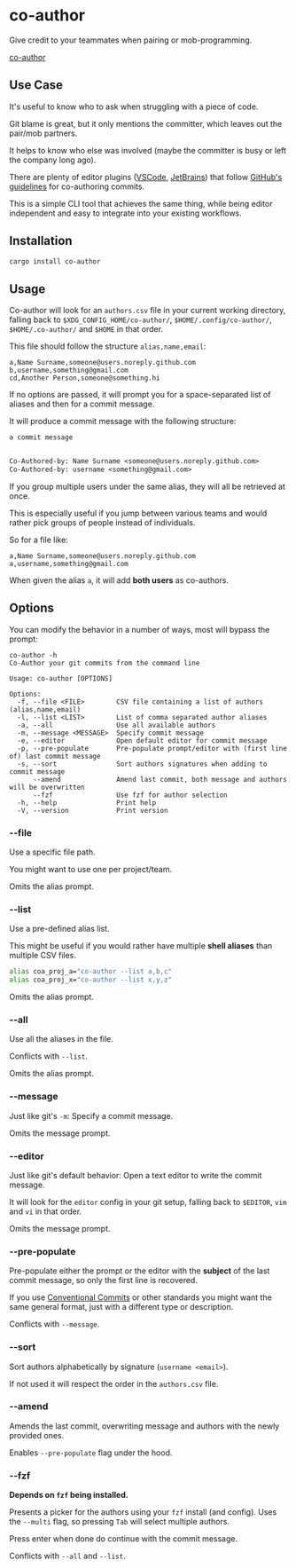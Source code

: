 # co-author

Give credit to your teammates when pairing or mob-programming.

[co-author](https://github.com/EricDriussi/co-author/assets/46979145/0946f729-e970-4e23-afcf-008d4d05e6a8)

## Use Case

It's useful to know who to ask when struggling with
a piece of code.

Git blame is great, but it only mentions the committer, which leaves out the
pair/mob partners.

It helps to know who else was involved (maybe the committer is busy or left the
company long ago).

There are plenty of editor plugins ([VSCode](https://marketplace.visualstudio.com/items?itemName=megamegax.co-author), [JetBrains](https://plugins.jetbrains.com/plugin/10952-co-author)) that follow [GitHub's guidelines](https://docs.github.com/en/enterprise-cloud@latest/pull-requests/committing-changes-to-your-project/creating-and-editing-commits/creating-a-commit-with-multiple-authors#creating-co-authored-commits-on-the-command-line)
for co-authoring commits.

This is a simple CLI tool that achieves the same thing, while being editor independent
and easy to integrate into your existing workflows.

## Installation

```sh
cargo install co-author
```

## Usage

Co-author will look for an `authors.csv` file in your current working directory,
falling back to `$XDG_CONFIG_HOME/co-author/`, `$HOME/.config/co-author/`,
`$HOME/.co-author/` and `$HOME` in that order.

This file should follow the structure `alias,name,email`:

```csv
a,Name Surname,someone@users.noreply.github.com
b,username,something@gmail.com
cd,Another Person,someone@something.hi
```

If no options are passed, it will prompt you for a space-separated list of
aliases and then for a commit message.

It will produce a commit message with the following structure:

```txt
a commit message


Co-Authored-by: Name Surname <someone@users.noreply.github.com>
Co-Authored-by: username <something@gmail.com>
```

If you group multiple users under the same alias, they will all be retrieved at once.

This is especially useful if you jump between various teams and would rather pick
groups of people instead of individuals.

So for a file like:

```csv
a,Name Surname,someone@users.noreply.github.com
a,username,something@gmail.com
```

When given the alias `a`, it will add **both users** as co-authors.

## Options

You can modify the behavior in a number of ways, most will bypass the prompt:

```
co-author -h
Co-Author your git commits from the command line

Usage: co-author [OPTIONS]

Options:
  -f, --file <FILE>        CSV file containing a list of authors (alias,name,email)
  -l, --list <LIST>        List of comma separated author aliases
  -a, --all                Use all available authors
  -m, --message <MESSAGE>  Specify commit message
  -e, --editor             Open default editor for commit message
  -p, --pre-populate       Pre-populate prompt/editor with (first line of) last commit message
  -s, --sort               Sort authors signatures when adding to commit message
      --amend              Amend last commit, both message and authors will be overwritten
      --fzf                Use fzf for author selection
  -h, --help               Print help
  -V, --version            Print version
```

### --file

Use a specific file path.

You might want to use one per project/team.

Omits the alias prompt.

### --list

Use a pre-defined alias list.

This might be useful if you would rather have multiple **shell aliases** than
multiple CSV files.

```sh
alias coa_proj_a="co-author --list a,b,c"
alias coa_proj_x="co-author --list x,y,z"
```

Omits the alias prompt.

### --all

Use all the aliases in the file.

Conflicts with `--list`.

Omits the alias prompt.

### --message

Just like git's `-m`: Specify a commit message.

Omits the message prompt.

### --editor

Just like git's default behavior: Open a text editor to write the commit message.

It will look for the `editor` config in your git setup, falling back to
`$EDITOR`, `vim` and `vi` in that order.

Omits the message prompt.

### --pre-populate

Pre-populate either the prompt or the editor with the **subject** of the last commit
message, so only the first line is recovered.

If you use [Conventional Commits](https://www.conventionalcommits.org/en/v1.0.0/)
or other standards you might want the same general format, just with a different
type or description.

Conflicts with `--message`.

### --sort

Sort authors alphabetically by signature (`username <email>`).

If not used it will respect the order in the `authors.csv` file.

### --amend

Amends the last commit, overwriting message and authors with the newly provided ones.

Enables `--pre-populate` flag under the hood.

### --fzf

**Depends on `fzf` being installed.**

Presents a picker for the authors using your `fzf` install (and config).
Uses the `--multi` flag, so pressing `Tab` will select multiple authors.

Press enter when done do continue with the commit message.

Conflicts with `--all` and `--list`.
